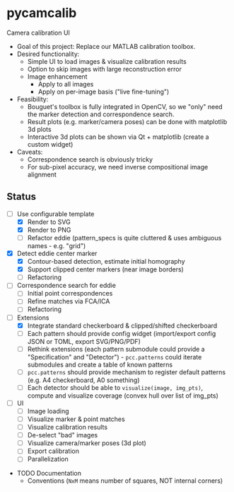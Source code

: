 # pycamcalib
Camera calibration UI

* Goal of this project: Replace our MATLAB calibration toolbox.
* Desired functionality:
  * Simple UI to load images & visualize calibration results
  * Option to skip images with large reconstruction error
  * Image enhancement
    * Apply to all images
    * Apply on per-image basis ("live fine-tuning")
* Feasibility:
  * Bouguet's toolbox is fully integrated in OpenCV, so we "only" need the marker detection and correspondence search.
  * Result plots (e.g. marker/camera poses) can be done with matplotlib 3d plots
  * Interactive 3d plots can be shown via Qt + matplotlib (create a custom widget)
* Caveats:
  * Correspondence search is obviously tricky
  * For sub-pixel accuracy, we need inverse compositional image alignment

## Status
* [ ] Use configurable template
  * [x] Render to SVG
  * [x] Render to PNG
  * [ ] Refactor eddie (pattern_specs is quite cluttered & uses ambiguous names - e.g. "grid")
* [x] Detect eddie center marker
  * [x] Contour-based detection, estimate initial homography
  * [x] Support clipped center markers (near image borders)
  * [ ] Refactoring
* [ ] Correspondence search for eddie
  * [ ] Initial point correspondences
  * [ ] Refine matches via FCA/ICA
  * [ ] Refactoring
* [ ] Extensions
  * [x] Integrate standard checkerboard & clipped/shifted checkerboard
  * [ ] Each pattern should provide config widget (import/export config JSON or TOML, export SVG/PNG/PDF)
  * [ ] Rethink extensions (each pattern submodule could provide a "Specification" and "Detector") - `pcc.patterns` could iterate submodules and create a table of known patterns
  * [ ] `pcc.patterns` should provide mechanism to register default patterns (e.g. A4 checkerboard, A0 something)
  * [ ] Each detector should be able to `visualize(image, img_pts)`, compute and visualize coverage (convex hull over list of img_pts)
* [ ] UI
  * [ ] Image loading
  * [ ] Visualize marker & point matches 
  * [ ] Visualize calibration results
  * [ ] De-select "bad" images
  * [ ] Visualize camera/marker poses (3d plot)
  * [ ] Export calibration
  * [ ] Parallelization
* TODO Documentation
  * Conventions (`NxM` means number of squares, NOT internal corners)

